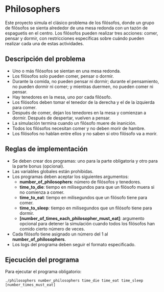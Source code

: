 # Philosophers

Este proyecto simula el clásico problema de los filósofos, donde un grupo de filósofos se sienta alrededor de una mesa redonda con un tazón de espaguetis en el centro. Los filósofos pueden realizar tres acciones: comer, pensar y dormir, con restricciones específicas sobre cuándo pueden realizar cada una de estas actividades.

## Descripción del problema

- Uno o más filósofos se sientan en una mesa redonda.
- Los filósofos solo pueden comer, pensar o dormir.
- Durante la comida, no pueden pensar ni dormir; durante el pensamiento, no pueden dormir ni comer; y mientras duermen, no pueden comer ni pensar.
- Hay tenedores en la mesa, uno por cada filósofo.
- Los filósofos deben tomar el tenedor de la derecha y el de la izquierda para comer.
- Después de comer, dejan los tenedores en la mesa y comienzan a dormir. Después de despertar, vuelven a pensar.
- La simulación termina cuando un filósofo muere de inanición.
- Todos los filósofos necesitan comer y no deben morir de hambre.
- Los filósofos no hablan entre ellos y no saben si otro filósofo va a morir.

## Reglas de implementación

- Se deben crear dos programas: uno para la parte obligatoria y otro para la parte bonus (opcional).
- Las variables globales están prohibidas.
- Los programas deben aceptar los siguientes argumentos:
  - **number_of_philosophers**: número de filósofos y tenedores.
  - **time_to_die**: tiempo en milisegundos para que un filósofo muera si no comienza a comer.
  - **time_to_eat**: tiempo en milisegundos que un filósofo tiene para comer.
  - **time_to_sleep**: tiempo en milisegundos que un filósofo tiene para dormir.
  - **[number_of_times_each_philosopher_must_eat]**: argumento opcional para detener la simulación cuando todos los filósofos han comido cierto número de veces.
- Cada filósofo tiene asignado un número del 1 al **number_of_philosophers**.
- Los logs del programa deben seguir el formato especificado.

## Ejecución del programa

Para ejecutar el programa obligatorio:

    ./philosophers number_philosophers time_die time_eat time_sleep [number_times_must_eat]
